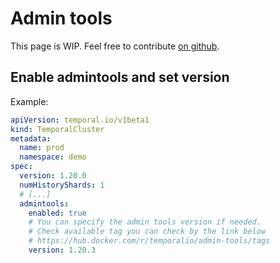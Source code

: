 # Admin tools

This page is WIP. Feel free to contribute [on github](https://github.com/alexandrevilain/temporal-operator/edit/main/docs/features/admin-tools.md).

## Enable admintools and set version
Example:
```yaml
apiVersion: temporal.io/v1beta1
kind: TemporalCluster
metadata:
  name: prod
  namespace: demo
spec:
  version: 1.20.0
  numHistoryShards: 1
  # [...]
  admintools:
    enabled: true
    # You can specify the admin tools version if needed.
    # Check available tag you can check by the link below
    # https://hub.docker.com/r/temporalio/admin-tools/tags
    version: 1.20.3
```
